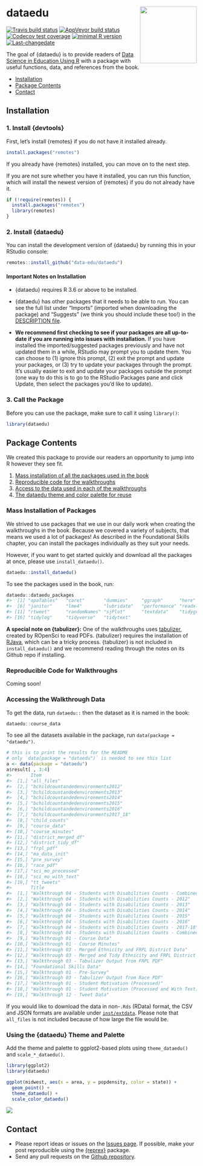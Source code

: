 
<!-- README.md is generated from README.Rmd. Please edit that file -->

# dataedu <img src = 'man/figures/logo.png' align="right" height="150" />

<!-- badges: start -->

[![Travis build
status](https://travis-ci.org/data-edu/dataedu.svg?branch=master)](https://travis-ci.org/data-edu/dataedu)
[![AppVeyor build
status](https://ci.appveyor.com/api/projects/status/github/data-edu/dataedu?branch=master&svg=true)](https://ci.appveyor.com/project/data-edu/dataedu)
[![Codecov test
coverage](https://codecov.io/gh/data-edu/dataedu/branch/master/graph/badge.svg)](https://codecov.io/gh/data-edu/dataedu?branch=master)
[![minimal R
version](https://img.shields.io/badge/R%3E%3D-3.6-6666ff.svg)](https://cran.r-project.org/)
[![Last-changedate](https://img.shields.io/badge/last%20change-2020--05--29-yellowgreen.svg)](https://github.com/data-edu/dataedu/commits/master)
<!-- badges: end -->

The goal of {dataedu} is to provide readers of [Data Science in
Education Using
R](https://github.com/data-edu/data-science-in-education) with a package
with useful functions, data, and references from the book.

  - [Installation](#installation)
  - [Package Contents](#package-contents)
  - [Contact](#contact)

## Installation

### 1\. Install {devtools}

First, let’s install {remotes} if you do not have it installed already.

``` r
install.packages("remotes")
```

If you already have {remotes} installed, you can move on to the next
step.

If you are not sure whether you have it installed, you can run this
function, which will install the newest version of {remotes} if you do
not already have it.

``` r
if (!require(remotes)) {
  install.packages("remotes")
  library(remotes)
}
```

### 2\. Install {dataedu}

You can install the development version of {dataedu} by running this in
your RStudio console:

``` r
remotes::install_github("data-edu/dataedu")
```

#### Important Notes on Installation

  - {dataedu} requires R 3.6 or above to be installed.

  - {dataedu} has other packages that it needs to be able to run. You
    can see the full list under “Imports” (imported when downloading the
    package) and “Suggests” (we think you should include these too\!) in
    the [DESCRIPTION
    file](https://github.com/data-edu/dataedu/blob/master/DESCRIPTION#L34).

  - **We recommend first checking to see if your packages are all
    up-to-date if you are running into issues with installation.** If
    you have installed the imported/suggested packages previously and
    have not updated them in a while, RStudio may prompt you to update
    them. You can choose to (1) ignore this prompt, (2) exit the prompt
    and update your packages, or (3) try to update your packages through
    the prompt. It’s usually easier to exit and update your packages
    outside the prompt (one way to do this is to go to the RStudio
    Packages pane and click Update, then select the packages you’d like
    to update).

### 3\. Call the Package

Before you can use the package, make sure to call it using `library()`:

``` r
library(dataedu)
```

## Package Contents

We created this package to provide our readers an opportunity to jump
into R however they see fit.

1.  [Mass installation of all the packages used in the
    book](#mass-installation-of-packages)
2.  [Reproducible code for the
    walkthroughs](#reproducible-code-for-walkthroughs)
3.  [Access to the data used in each of the
    walkthroughs](#accessing-the-walkthrough-data)
4.  [The dataedu theme and color palette for
    reuse](#using-the-dataedu-theme-and-palette)

### Mass Installation of Packages

We strived to use packages that we use in our daily work when creating
the walkthroughs in the book. Because we covered a variety of subjects,
that means we used a lot of packages\! As described in the Foundational
Skills chapter, you can install the packages individually as they suit
your needs.

However, if you want to get started quickly and download all the
packages at once, please use `install_dataedu()`.

``` r
dataedu::install_dataedu()
```

To see the packages used in the book, run:

``` r
dataedu::dataedu_packages
#>  [1] "apaTables"   "caret"       "dummies"     "ggraph"      "here"       
#>  [6] "janitor"     "lme4"        "lubridate"   "performance" "readxl"     
#> [11] "rtweet"      "randomNames" "sjPlot"      "textdata"    "tidygraph"  
#> [16] "tidylog"     "tidyverse"   "tidytext"
```

**A special note on {tabulizer}:** One of the walkthroughs uses
[tabulizer](https://github.com/ropensci/tabulizer), created by ROpenSci
to read PDFs. {tabulizer} requires the installation of
[RJava](https://cran.r-project.org/web/packages/rJava/index.html), which
can be a tricky process. {tabulizer} is not included in
`install_dataedu()` and we recommend reading through the notes on its
Github repo if installing.

### Reproducible Code for Walkthroughs

Coming soon\!

### Accessing the Walkthrough Data

To get the data, run `dataedu::` then the dataset as it is named in the
book:

``` r
dataedu::course_data
```

To see all the datasets available in the package, run `data(package =
"dataedu")`.

``` r
# this is to print the results for the README
# only `data(package = "dataedu")` is needed to see this list
a <- data(package = "dataedu")
a$result[ , 3:4]
#>       Item                                 
#>  [1,] "all_files"                          
#>  [2,] "bchildcountandedenvironments2012"   
#>  [3,] "bchildcountandedenvironments2013"   
#>  [4,] "bchildcountandedenvironments2014"   
#>  [5,] "bchildcountandedenvironments2015"   
#>  [6,] "bchildcountandedenvironments2016"   
#>  [7,] "bchildcountandedenvironments2017_18"
#>  [8,] "child_counts"                       
#>  [9,] "course_data"                        
#> [10,] "course_minutes"                     
#> [11,] "district_merged_df"                 
#> [12,] "district_tidy_df"                   
#> [13,] "frpl_pdf"                           
#> [14,] "ma_data_init"                       
#> [15,] "pre_survey"                         
#> [16,] "race_pdf"                           
#> [17,] "sci_mo_processed"                   
#> [18,] "sci_mo_with_text"                   
#> [19,] "tt_tweets"                          
#>       Title                                                                     
#>  [1,] "Walkthrough 04 - Students with Disabilities Counts - Combined List"      
#>  [2,] "Walkthrough 04 - Students with Disabilities Counts - 2012"               
#>  [3,] "Walkthrough 04 - Students with Disabilities Counts - 2013"               
#>  [4,] "Walkthrough 04 - Students with Disabilities Counts - 2014"               
#>  [5,] "Walkthrough 04 - Students with Disabilities Counts - 2015"               
#>  [6,] "Walkthrough 04 - Students with Disabilities Counts - 2016"               
#>  [7,] "Walkthrough 04 - Students with Disabilities Counts - 2017-18"            
#>  [8,] "Walkthrough 04 - Students with Disabilities Counts - Combined Data Frame"
#>  [9,] "Walkthrough 01 - Course Data"                                            
#> [10,] "Walkthrough 01 - Course Minutes"                                         
#> [11,] "Walkthrough 03 - Merged Ethnicity and FRPL District Data"                
#> [12,] "Walkthrough 03 - Merged and Tidy Ethnicity and FRPL District Data"       
#> [13,] "Walkthrough 03 - Tabulizer Output from FRPL PDF"                         
#> [14,] "Foundational Skills Data"                                                
#> [15,] "Walkthrough 01 - Pre-Survey"                                             
#> [16,] "Walkthrough 03 - Tabulizer Output from Race PDF"                         
#> [17,] "Walkthrough 01 - Student Motivation (Processed)"                         
#> [18,] "Walkthrough 01 - Student Motivation (Processed and With Text)"           
#> [19,] "Walkthrough 12 - Tweet Data"
```

If you would like to download the data in non-`.Rds` (RData) format, the
CSV and JSON formats are available under
[`inst/extdata`](https://github.com/data-edu/dataedu/tree/master/inst/extdata).
Please note that `all_files` is not included because of how large the
file would be.

### Using the {dataedu} Theme and Palette

Add the theme and palette to ggplot2-based plots using `theme_dataedu()`
and `scale_*_dataedu()`.

``` r
library(ggplot2)
library(dataedu)

ggplot(midwest, aes(x = area, y = popdensity, color = state)) +
  geom_point() +
  theme_dataedu() +
  scale_color_dataedu()
```

<img src="man/figures/README-unnamed-chunk-5-1.png" style="display: block; margin: auto;" />

## Contact

  - Please report ideas or issues on the [Issues
    page](https://github.com/data-edu/dataedu/issues). If possible, make
    your post reproducible using the
    [{reprex}](https://github.com/tidyverse/reprex) package.
  - Send any pull requests on the [Github
    repository](https://github.com/data-edu/dataedu).
